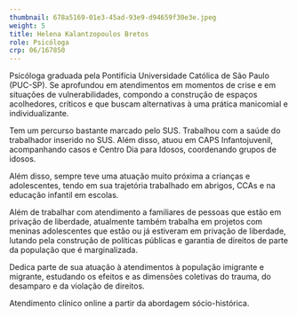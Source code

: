 ```yaml
---
thumbnail: 678a5169-01e3-45ad-93e9-d94659f30e3e.jpeg
weight: 5
title: Helena Kalantzopoulos Bretos
role: Psicóloga
crp: 06/167850
---
```

Psicóloga graduada pela Pontifícia Universidade Católica de São Paulo (PUC-SP). Se aprofundou em atendimentos em momentos de crise e em situações de vulnerabilidades, compondo a construção de espaços acolhedores, críticos e que buscam alternativas à uma prática manicomial e individualizante.

Tem um percurso bastante marcado pelo SUS. Trabalhou com a saúde do trabalhador inserido no SUS. Além disso, atuou em CAPS Infantojuvenil, acompanhando casos e Centro Dia para Idosos, coordenando grupos de idosos. 

Além disso, sempre teve uma atuação muito próxima a crianças e adolescentes, tendo em sua trajetória trabalhado em abrigos, CCAs e na educação infantil em escolas.

Além de trabalhar com atendimento a familiares de pessoas que estão em privação de liberdade, atualmente também trabalha em projetos com meninas adolescentes que estão ou já estiveram em privação de liberdade, lutando pela construção de políticas públicas e garantia de direitos de parte da população que é marginalizada.

Dedica parte de sua atuação à atendimentos à população imigrante e migrante, estudando os efeitos e as dimensões coletivas do trauma, do desamparo e da violação de direitos.

Atendimento clínico online a partir da abordagem sócio-histórica.
